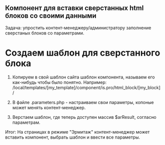## Компонент для вставки сверстанных html блоков со своими данными

Задача: упростить контент-менеджеру/администратору заполнение сверстаных блоков со параметрами.

# Создаем шаблон для сверстанного блока

1. Копируем в свой шаблон сайта шаблон компонента, называем его как-нибудь чтобы было понятно.
	Например:
   	/local/templates/[my_template]/component/is.pro/html_block/[my_block]/

2. В файле .parameters.php - настраиваем свои параметры, копоные может менять контент-менеджер.
3. Верстаем шаблон, где теперь доступен массив $arResult, согласно параметрам.

Итог: На страницах в режиме "Эрмитаж" контент-менеджер может вставить компонент, выбрать шаблон и ввести все параметры.